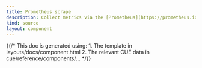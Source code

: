 ```yaml
---
title: Prometheus scrape
description: Collect metrics via the [Prometheus](https://prometheus.io) client
kind: source
layout: component
---
```


{{/* This doc is generated using:
     1. The template in layouts/docs/component.html
     2. The relevant CUE data in cue/reference/components/... */}}

